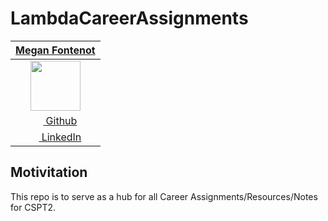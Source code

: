 # LambdaCareerAssignments


|   [**Megan Fontenot**](https://www.linkedin.com/in/megan-fontenot-983394152/)  |
|:----------------:|
| [<img src="https://avatars3.githubusercontent.com/u/33911508?s=460&v=4" width="80">](https://github.com/meganfontenot) 
| [<img src="https://github.com/favicon.ico" width="15"> Github](https://github.com/meganfontenot)  
| [ <img src="https://static.licdn.com/sc/h/al2o9zrvru7aqj8e1x2rzsrca" width="15"> LinkedIn](https://www.linkedin.com/in/megan-fontenot-983394152/) |

## Motivitation 

This repo is to serve as a hub for all Career Assignments/Resources/Notes for CSPT2.




